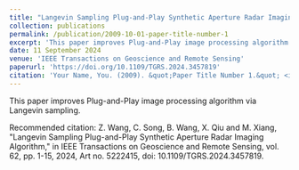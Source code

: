 ```yaml
---
title: "Langevin Sampling Plug-and-Play Synthetic Aperture Radar Imaging Algorithm"
collection: publications
permalink: /publication/2009-10-01-paper-title-number-1
excerpt: 'This paper improves Plug-and-Play image processing algorithm via Langevin sampling.'
date: 11 September 2024
venue: 'IEEE Transactions on Geoscience and Remote Sensing'
paperurl: 'https://doi.org/10.1109/TGRS.2024.3457819'
citation: 'Your Name, You. (2009). &quot;Paper Title Number 1.&quot; <i>Journal 1</i>. 1(1).'
---
```

This paper improves Plug-and-Play image processing algorithm via Langevin sampling. 

Recommended citation: Z. Wang, C. Song, B. Wang, X. Qiu and M. Xiang, "Langevin Sampling Plug-and-Play Synthetic Aperture Radar Imaging Algorithm," in IEEE Transactions on Geoscience and Remote Sensing, vol. 62, pp. 1-15, 2024, Art no. 5222415, doi: 10.1109/TGRS.2024.3457819.
